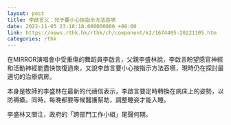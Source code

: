 ```yaml
---
layout: post
title: 李啟言父：兒子要小心按指示方法吞嚥
date: 2022-11-05 23:18:18.000000000 +08:00
link: https://news.rthk.hk/rthk/ch/component/k2/1674405-20221105.htm
categories: rthk
---
```


在MIRROR演唱會中受重傷的舞蹈員李啟言，父親李盛林說，李啟言盼望感官神經和活動神經能盡快恢復過來，又說李啟言要小心按指示方法吞嚥，現時仍在探討最適切的治療病房。

本身是牧師的李盛林在最新的代禱信表示，李啟言要定時轉換在病床上的姿勢，以防褥瘡。同時，每晚都要等候醫護幫助，調整睡姿才能入睡。

李盛林又關注，政府的「跨部門工作小組」尾聲何期。

